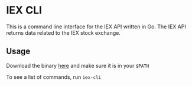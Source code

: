 # IEX CLI

This is a command line interface for the IEX API written in Go. The IEX API returns data related to the IEX stock exchange.

## Usage
Download the binary [here](https://github.com/covertbert/iex-cli/releases/tag/0.0.1) and make sure it is in your `$PATH`

To see a list of commands, run `iex-cli`